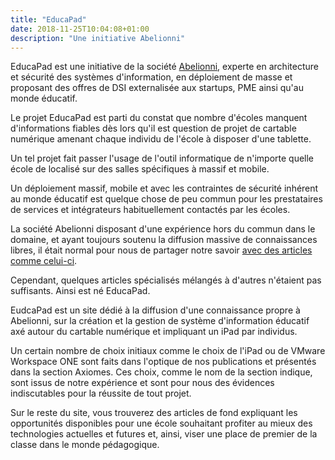 ```yaml
---
title: "EducaPad"
date: 2018-11-25T10:04:08+01:00
description: "Une initiative Abelionni"
---
```


EducaPad est une initiative de la société [Abelionni](https://www.abelionni.com), experte en architecture et sécurité des systèmes d'information, en déploiement de masse et proposant des offres de DSI externalisée aux startups, PME ainsi qu'au monde éducatif.

Le projet EducaPad est parti du constat que nombre d'écoles manquent d'informations fiables dès lors qu'il est question de projet de cartable numérique amenant chaque individu de l'école à disposer d'une tablette.

Un tel projet fait passer l'usage de l'outil informatique de n'importe quelle école de localisé sur des salles spécifiques à massif et mobile.

Un déploiement massif, mobile et avec les contraintes de sécurité inhérent au monde éducatif est quelque chose de peu commun pour les prestataires de services et intégrateurs habituellement contactés par les écoles.

La société Abelionni disposant d'une expérience hors du commun dans le domaine, et ayant toujours soutenu la diffusion massive de connaissances libres, il était normal pour nous de partager notre savoir [avec des articles comme celui-ci](https://www.abelionni.com/2016/10/cartable-numerique-preparer-son-reseau-educatif/).

Cependant, quelques articles spécialisés mélangés à d'autres n'étaient pas suffisants. Ainsi est né EducaPad.

EudcaPad est un site dédié à la diffusion d'une connaissance propre à Abelionni, sur la création et la gestion de système d'information éducatif axé autour du cartable numérique et impliquant un iPad par individus.

Un certain nombre de choix initiaux comme le choix de l'iPad ou de VMware Workspace ONE sont faits dans l'optique de nos publications et présentés dans la section Axiomes. Ces choix, comme le nom de la section indique, sont issus de notre expérience et sont pour nous des évidences indiscutables pour la réussite de tout projet.

Sur le reste du site, vous trouverez des articles de fond expliquant les opportunités disponibles pour une école souhaitant profiter au mieux des technologies actuelles et futures et, ainsi, viser une place de premier de la classe dans le monde pédagogique.